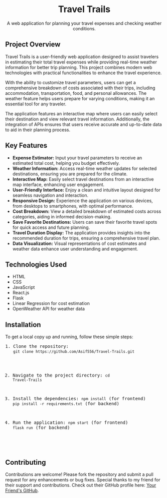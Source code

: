 <h1 align="center">Travel Trails</h1>
<p align="center">A web application for planning your travel expenses and checking weather conditions.</p>

<h2>Project Overview</h2>
<p>
    Travel Trails is a user-friendly web application designed to assist travelers in estimating their total travel expenses while providing real-time weather information for better trip planning. This project combines modern web technologies with practical functionalities to enhance the travel experience.
</p>
<p>
    With the ability to customize travel parameters, users can get a comprehensive breakdown of costs associated with their trips, including accommodation, transportation, food, and personal allowances. The weather feature helps users prepare for varying conditions, making it an essential tool for any traveler.
</p>
<p>
    The application features an interactive map where users can easily select their destination and view relevant travel information. Additionally, the integration of APIs ensures that users receive accurate and up-to-date data to aid in their planning process.
</p>

<h2>Key Features</h2>
<ul>
    <li><strong>Expense Estimator:</strong> Input your travel parameters to receive an estimated total cost, helping you budget effectively.</li>
    <li><strong>Weather Information:</strong> Access real-time weather updates for selected destinations, ensuring you are prepared for the climate.</li>
    <li><strong>Interactive Map:</strong> Easily select travel destinations from an interactive map interface, enhancing user engagement.</li>
    <li><strong>User-Friendly Interface:</strong> Enjoy a clean and intuitive layout designed for seamless navigation and interaction.</li>
    <li><strong>Responsive Design:</strong> Experience the application on various devices, from desktops to smartphones, with optimal performance.</li>
    <li><strong>Cost Breakdown:</strong> View a detailed breakdown of estimated costs across categories, aiding in informed decision-making.</li>
    <li><strong>Save Favorite Destinations:</strong> Users can save their favorite travel spots for quick access and future planning.</li>
    <li><strong>Travel Duration Display:</strong> The application provides insights into the recommended duration for trips, ensuring a comprehensive travel plan.</li>
    <li><strong>Data Visualization:</strong> Visual representations of cost estimates and weather data enhance user understanding and engagement.</li>
</ul>

<h2>Technologies Used</h2>
<ul>
    <li>HTML</li>
    <li>CSS</li>
    <li>JavaScript</li>
    <li>React.js</li>
    <li>Flask</li>
    <li>Linear Regression for cost estimation</li>
    <li>OpenWeather API for weather data</li>
</ul>

<h2>Installation</h2>
<p>To get a local copy up and running, follow these simple steps:</p>
<pre>
1. Clone the repository:
   <code>git clone https://github.com/Asif556/Travel-Trails.git</code>

2. Navigate to the project directory:
   <code>cd Travel-Trails</code>

3. Install the dependencies:
   <code>npm install</code> (for frontend)
   <code>pip install -r requirements.txt</code> (for backend)

4. Run the application:
   <code>npm start</code> (for frontend)
   <code>flask run</code> (for backend)
</pre>

<h2>Contributing</h2>
<p>
    Contributions are welcome! Please fork the repository and submit a pull request for any enhancements or bug fixes. Special thanks to my friend for their support and contributions. Check out their GitHub profile here: <a href="https://github.com/YourFriendGitHubLink" target="_blank">Your Friend's GitHub</a>.
</p>
